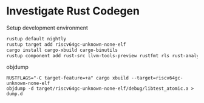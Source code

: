 # Investigate Rust Codegen

Setup development environment

```bash
rustup default nightly
rustup target add riscv64gc-unknown-none-elf
cargo install cargo-xbuild cargo-binutils
rustup component add rust-src llvm-tools-preview rustfmt rls rust-analysis
```

objdump

```
RUSTFLAGS="-C target-feature=+a" cargo xbuild --target=riscv64gc-unknown-none-elf
objdump -d target/riscv64gc-unknown-none-elf/debug/libtest_atomic.a > dump.d
```
